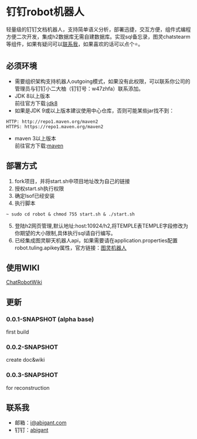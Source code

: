 # 钉钉robot机器人
轻量级的钉钉文档机器人，支持简单语义分析，部署迅捷，交互方便，组件式编程方便二次开发，集成h2数据库无需自建数据库。实现sql备忘录，图灵chatstearm等组件，如果有疑问可以[联系我](#%E8%81%94%E7%B3%BB%E6%88%91)，如果喜欢的话可以点个⭐。 

## 必须环境
- 需要组织架构支持机器人outgoing模式，如果没有此权限，可以联系你公司的管理员与钉钉小二大柚（钉钉号：w47zhfa）联系添加。
- JDK 8以上版本   
  前往官方下载:[jdk8](https://www.oracle.com/technetwork/java/javase/downloads/jdk8-downloads-2133151.html)
- 如果是JDK 9或以上版本建议使用中心仓库，否则可能某些jar找不到：  
```
HTTP: http://repo1.maven.org/maven2
HTTPS: https://repo1.maven.org/maven2
```
- maven 3以上版本  
  前往官方下载:[maven](http://maven.apache.org/download.cgi)

## 部署方式
1. fork项目，并将start.sh中项目地址改为自己的链接
2. 授权start.sh执行权限  
3. 确定lsof已经安装
4. 执行脚本  
```
~ sudo cd robot & chmod 755 start.sh & ./start.sh
```
5. 登陆h2网页管理,默认地址:host:10924/h2,将TEMPLE表TEMPLE字段修改为你期望的大小限制,具体执行sql请自行编写。
6. 已经集成图灵聊天机器人api，如果需要请在application.properties配置robot.tuling.apikey属性，官方链接：[图灵机器人](http://www.turingapi.com/)

## 使用WIKI
[ChatRobotWiki](https://github.com/ghwswywps/robot/wiki/ChatRobot)

## 更新
### 0.0.1-SNAPSHOT (alpha base)
first build

### 0.0.2-SNAPSHOT 
create doc&wiki

### 0.0.3-SNAPSHOT 
for reconstruction

## 联系我
- 邮箱：[i@abigant.com](mailto://i@abigant.com)  
- 钉钉：[abigant](dingtalk://dingtalkclient/action/sendmsg?dingtalk_id=abigant)

